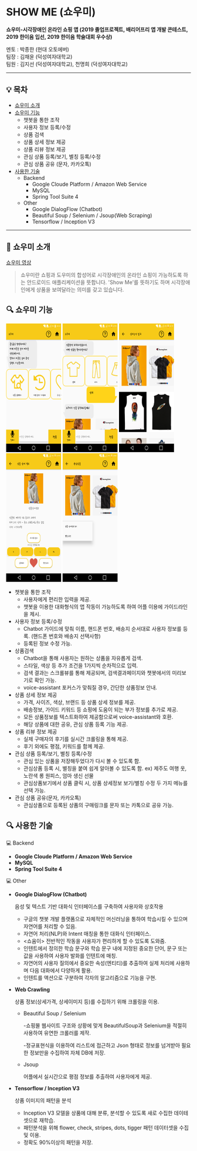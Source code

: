 # SHOW ME (쇼우미)

**쇼우미-시각장애인 온라인 쇼핑 앱 (2019 졸업프로젝트, 배리어프리 앱 개발 콘테스트, 2019 한이음 입선, 2019 한이음 학술대회 우수상)**

멘토 : 박종한 (현대 오토에버) <br>
팀장 : 김채윤 (덕성여자대학교) <br>
팀원 : 김지선 (덕성여자대학교), 천명희 (덕성여자대학교) <br>

***

## 💡 목차

- [쇼우미 소개](#쇼우미-소개)
- [쇼우미 기능](#쇼우미-기능)
  - 챗봇을 통한 조작
  - 사용자 정보 등록/수정
  - 상품 검색
  - 상품 상세 정보 제공
  - 상품 리뷰 정보 제공
  - 관심 상품 등록/보기, 별칭 등록/수정
  - 관심 상품 공유 (문자, 카카오톡)
- [사용한 기술](#사용한-기술)
  - Backend
    - Google Cloude Platform / Amazon Web Service
    - MySQL
    - Spring Tool Suite 4
  - Other
    - Google DialogFlow (Chatbot)
    - Beautiful Soup / Selenium / Jsoup(Web Scraping)
    - Tensorflow / Inception V3

***

## 👕 쇼우미 소개

[쇼우미 영상](https://www.youtube.com/watch?v=BvLnuND0bDc)

> 쇼우미란 쇼핑과 도우미의 합성어로 시각장애인의 온라인 쇼핑이 가능하도록 하는 안드로이드 애플리케이션을 뜻합니다. 
> 'Show Me'를 뜻하기도 하며 시각장애인에게 상품을 보여달라는 의미를 갖고 있습니다.

## 🔍 쇼우미 기능

<div>
  <img src= 'image/챗봇기본.png' width="150px" height="350px">
  <img src= 'image/상의검색.png' width="150px" height="350px">
  <img src= 'image/검색리스트.png' width="150px" height="350px">
  <img src= 'image/상품상세.png' width="150px" height="350px">
  <img src= 'image/관심상품.png' width="150px" height="350px">
</div>

- 챗봇을 통한 조작
  - 사용자에게 편리한 입력을 제공.
  - 챗봇을 이용한 대화형식의 앱 작동이 가능하도록 하여 어플 이용에 가이드라인을 제시.
- 사용자 정보 등록/수정
  - Chatbot 가이드에 맞춰 이름, 핸드폰 번호, 배송지 순서대로 사용자 정보를 등록. (핸드폰 번호와 배송지 선택사항)
  - 등록된 정보 수정 가능.
- 상품검색
  - Chatbot을 통해 사용자는 원하는 상품을 자유롭게 검색.
  - 스타일, 색상 등 추가 조건을 1가지씩 순차적으로 입력.
  - 검색 결과는 스크롤뷰를 통해 제공되며, 검색결과페이지와 챗봇에서의 미리보기로 확인 가능.
  - voice-assistant 포커스가 맞춰질 경우, 간단한 상품정보 안내.
- 상품 상세 정보 제공
  - 가격, 사이즈, 색상, 브랜드 등 상품 상세 정보를 제공.
  - 배송정보, 가이드 키워드  등 쇼핑에 도움이 되는 부가 정보를 추가로 제공.
  - 모든 상품정보를 텍스트화하여 제공함으로써 voice-assistant와 호환.
  - 해당 상품에 대한 공유, 관심 상품 등록 기능 제공.
- 상품 리뷰 정보 제공
  - 실제 구매자의 후기를 실시간 크롤링을 통해 제공.
  - 후기 외에도 평점, 키워드를 함께 제공.
- 관심 상품 등록/보기, 별칭 등록/수정
  - 관심 있는 상품을 저장해두었다가 다시 볼 수 있도록 함.
  - 관심상품 등록 시, 별칭을 붙여 쉽게 알아볼 수 있도록 함.  ex) 제주도 여행 옷, 노란색 롱 원피스, 엄마 생신 선물
  - 관심상품보기에서 상품 클릭 시, 상품 상세정보 보기/별칭 수정 두 가지 메뉴를 선택 가능.
- 관심 상품 공유(문자, 카카오톡)
  - 관심상품으로 등록된 상품의 구매링크를 문자 또는 카톡으로 공유 가능.

## 🔍 사용한 기술

💻 Backend

+ **Google Cloude Platform / Amazon Web Service**
+ **MySQL**
+ **Spring Tool Suite 4**

💻 Other

+ **Google DialogFlow (Chatbot)**

  음성 및 텍스트 기반 대화식 인터페이스를 구축하여 사용자와 상호작용

  + 구글의 챗봇 개발 플랫폼으로 자체적인 머신러닝을 통하여 학습시킬 수 있으며 자연어를 처리할 수 있음.
  + 자연어 처리(NLP)와 Intent 매칭을 통한 대화식 인터페이스.
  + <쇼움이> 전반적인 작동을 사용자가 편리하게 할 수 있도록 도와줌.
  + 인텐트에서 정의한 학습 문구와 학습 문구 내에 지정된 중요한 단어, 문구 또는 값을 사용하여 사용자 발화를 인텐트에 매칭.
  + 자연어의 사용자 질의에서 중요한 속성(엔티티)를 추출하여 실제 처리에 사용하며 다음 대화에서 다양하게 활용.
  + 인텐트를 액션으로 구분하여 각자의 알고리즘으로 기능을 구현.

+ **Web Crawling**

  상품 정보(상세가격, 상세이미지 등)를 수집하기 위해 크롤링을 이용.

  + Beautiful Soup / Selenium

    -쇼핑몰 웹사이트 구조와 상황에 맞게 BeautifulSoup과 Selenium을 적절히 사용하여 유연한 크롤러를 제작.

    -정규표현식을 이용하여 리스트에 접근하고 Json 형태로 정보를 넘겨받아 필요한 정보만을 수집하여 자체 DB에 저장.

  + Jsoup

    어플에서 실시간으로 평점 정보를 추출하여 사용자에게 제공.

+ **Tensorflow / Inception V3**

  상품 이미지의 패턴을 분석

  + Inception V3 모델을 상품에 대해 분류, 분석할 수 있도록 새로 수집한 데이테 셋으로 재학습.
  + 패턴분석을 위해 flower, check, stripes, dots, tigger 패턴 데이터셋을 수집 및 이용.
  + 정확도 90%이상의 패턴을 저장.
